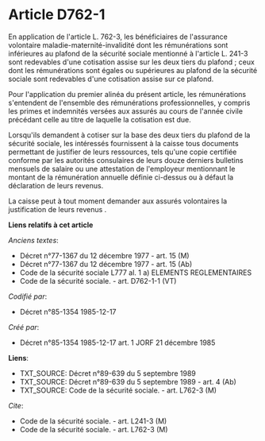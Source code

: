 # Article D762-1

En application de l'article L. 762-3, les bénéficiaires de l'assurance volontaire maladie-maternité-invalidité dont les
rémunérations sont inférieures au plafond de la sécurité sociale mentionné à l'article L. 241-3 sont redevables d'une
cotisation assise sur les deux tiers du plafond ; ceux dont les rémunérations sont égales ou supérieures au plafond de la
sécurité sociale sont redevables d'une cotisation assise sur ce plafond. 

Pour l'application du premier alinéa du présent article, les rémunérations s'entendent de l'ensemble des rémunérations
professionnelles, y compris les primes et indemnités versées aux assurés au cours de l'année civile précédant celle au titre
de laquelle la cotisation est due. 

Lorsqu'ils demandent à cotiser sur la base des deux tiers du plafond de la sécurité sociale, les intéressés fournissent à la
caisse tous documents permettant de justifier de leurs ressources, tels qu'une copie certifiée conforme par les autorités
consulaires de leurs douze derniers bulletins mensuels de salaire ou une attestation de l'employeur mentionnant le montant de
la rémunération annuelle définie ci-dessus ou à défaut la déclaration de leurs revenus. 

La caisse peut à tout moment demander aux assurés volontaires la justification de leurs revenus     .

**Liens relatifs à cet article**

_Anciens textes_:

  - Décret n°77-1367 du 12 décembre 1977 - art. 15 (M)
  - Décret n°77-1367 du 12 décembre 1977 - art. 15 (Ab)
  - Code de la sécurité sociale L777 al. 1 a) ELEMENTS REGLEMENTAIRES
  - Code de la sécurité sociale. - art. D762-1-1 (VT)

_Codifié par_:

  - Décret n°85-1354 1985-12-17

_Créé par_:

  - Décret n°85-1354 1985-12-17 art. 1 JORF 21 décembre 1985

**Liens**:

  - TXT_SOURCE: Décret n°89-639 du 5 septembre 1989
  - TXT_SOURCE: Décret n°89-639 du 5 septembre 1989 - art. 4 (Ab)
  - TXT_SOURCE: Code de la sécurité sociale. - art. L762-3 (M)

_Cite_:

  - Code de la sécurité sociale. - art. L241-3 (M)
  - Code de la sécurité sociale. - art. L762-3 (M)
